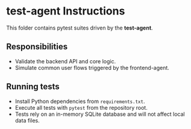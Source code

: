# test-agent Instructions

This folder contains pytest suites driven by the **test-agent**.

## Responsibilities
- Validate the backend API and core logic.
- Simulate common user flows triggered by the frontend-agent.

## Running tests
- Install Python dependencies from `requirements.txt`.
- Execute all tests with `pytest` from the repository root.
- Tests rely on an in-memory SQLite database and will not affect local data files.

